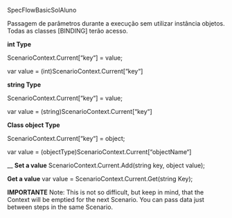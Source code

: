SpecFlowBasicSolAluno


Passagem de parâmetros durante a execução sem utilizar instância objetos. Todas as classes [BINDING] terão acesso.

**int Type**

ScenarioContext.Current[“key“] = value;

var value = (int)ScenarioContext.Current[“key“]

 

**string Type**

ScenarioContext.Current[“key“] = value;

var value = (string)ScenarioContext.Current[“key“]

 

**Class object Type**

ScenarioContext.Current[“key“] = object;

var value = (objectType)ScenarioContext.Current[“objectName“]

__
**Set a value**
ScenarioContext.Current.Add(string key, object value);

**Get a value**
var value = ScenarioContext.Current.Get<Type>(string Key);
  
  **IMPORTANTE**
  Note: This is not so difficult, but keep in mind, that the Context will be emptied for the next Scenario. You can pass data just between steps in the same Scenario.
